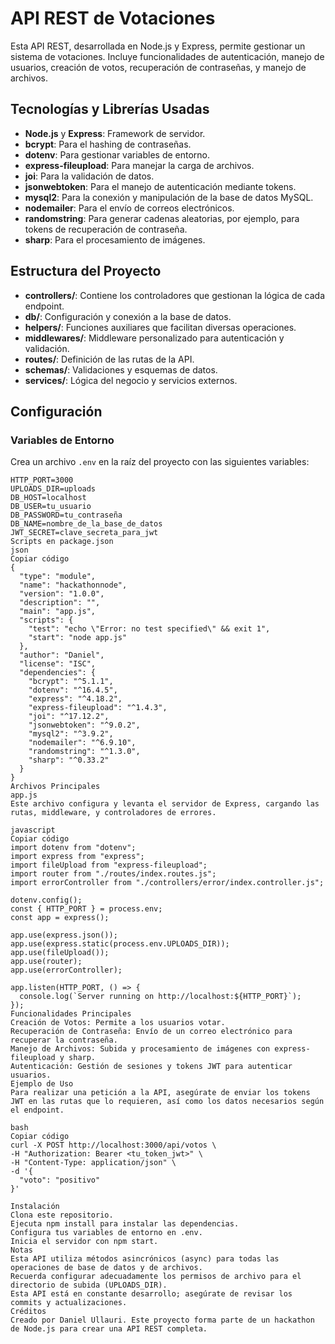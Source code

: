 # API REST de Votaciones

Esta API REST, desarrollada en Node.js y Express, permite gestionar un sistema de votaciones. Incluye funcionalidades de autenticación, manejo de usuarios, creación de votos, recuperación de contraseñas, y manejo de archivos.

## Tecnologías y Librerías Usadas

- **Node.js** y **Express**: Framework de servidor.
- **bcrypt**: Para el hashing de contraseñas.
- **dotenv**: Para gestionar variables de entorno.
- **express-fileupload**: Para manejar la carga de archivos.
- **joi**: Para la validación de datos.
- **jsonwebtoken**: Para el manejo de autenticación mediante tokens.
- **mysql2**: Para la conexión y manipulación de la base de datos MySQL.
- **nodemailer**: Para el envío de correos electrónicos.
- **randomstring**: Para generar cadenas aleatorias, por ejemplo, para tokens de recuperación de contraseña.
- **sharp**: Para el procesamiento de imágenes.

## Estructura del Proyecto

- **controllers/**: Contiene los controladores que gestionan la lógica de cada endpoint.
- **db/**: Configuración y conexión a la base de datos.
- **helpers/**: Funciones auxiliares que facilitan diversas operaciones.
- **middlewares/**: Middleware personalizado para autenticación y validación.
- **routes/**: Definición de las rutas de la API.
- **schemas/**: Validaciones y esquemas de datos.
- **services/**: Lógica del negocio y servicios externos.

## Configuración

### Variables de Entorno

Crea un archivo `.env` en la raíz del proyecto con las siguientes variables:

```plaintext
HTTP_PORT=3000
UPLOADS_DIR=uploads
DB_HOST=localhost
DB_USER=tu_usuario
DB_PASSWORD=tu_contraseña
DB_NAME=nombre_de_la_base_de_datos
JWT_SECRET=clave_secreta_para_jwt
Scripts en package.json
json
Copiar código
{
  "type": "module",
  "name": "hackathonnode",
  "version": "1.0.0",
  "description": "",
  "main": "app.js",
  "scripts": {
    "test": "echo \"Error: no test specified\" && exit 1",
    "start": "node app.js"
  },
  "author": "Daniel",
  "license": "ISC",
  "dependencies": {
    "bcrypt": "^5.1.1",
    "dotenv": "^16.4.5",
    "express": "^4.18.2",
    "express-fileupload": "^1.4.3",
    "joi": "^17.12.2",
    "jsonwebtoken": "^9.0.2",
    "mysql2": "^3.9.2",
    "nodemailer": "^6.9.10",
    "randomstring": "^1.3.0",
    "sharp": "^0.33.2"
  }
}
Archivos Principales
app.js
Este archivo configura y levanta el servidor de Express, cargando las rutas, middleware, y controladores de errores.

javascript
Copiar código
import dotenv from "dotenv";
import express from "express";
import fileUpload from "express-fileupload";
import router from "./routes/index.routes.js";
import errorController from "./controllers/error/index.controller.js";

dotenv.config();
const { HTTP_PORT } = process.env;
const app = express();

app.use(express.json());
app.use(express.static(process.env.UPLOADS_DIR));
app.use(fileUpload());
app.use(router);
app.use(errorController);

app.listen(HTTP_PORT, () => {
  console.log(`Server running on http://localhost:${HTTP_PORT}`);
});
Funcionalidades Principales
Creación de Votos: Permite a los usuarios votar.
Recuperación de Contraseña: Envío de un correo electrónico para recuperar la contraseña.
Manejo de Archivos: Subida y procesamiento de imágenes con express-fileupload y sharp.
Autenticación: Gestión de sesiones y tokens JWT para autenticar usuarios.
Ejemplo de Uso
Para realizar una petición a la API, asegúrate de enviar los tokens JWT en las rutas que lo requieren, así como los datos necesarios según el endpoint.

bash
Copiar código
curl -X POST http://localhost:3000/api/votos \
-H "Authorization: Bearer <tu_token_jwt>" \
-H "Content-Type: application/json" \
-d '{
  "voto": "positivo"
}'

Instalación
Clona este repositorio.
Ejecuta npm install para instalar las dependencias.
Configura tus variables de entorno en .env.
Inicia el servidor con npm start.
Notas
Esta API utiliza métodos asincrónicos (async) para todas las operaciones de base de datos y de archivos.
Recuerda configurar adecuadamente los permisos de archivo para el directorio de subida (UPLOADS_DIR).
Esta API está en constante desarrollo; asegúrate de revisar los commits y actualizaciones.
Créditos
Creado por Daniel Ullauri. Este proyecto forma parte de un hackathon de Node.js para crear una API REST completa.
